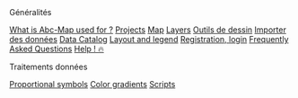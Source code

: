 <div class="toc-section">Généralités</div>

[What is Abc-Map used for ?](#features)
[Projects](#projects)
[Map](#map)
[Layers](#layers)
[Outils de dessin](#drawing-tools)
[Importer des données](#data-import)
[Data Catalog](#data-store)
[Layout and legend](#layout-legend)
[Registration, login](#registration)
[Frequently Asked Questions](#faq)
[Help ! 🔥](#helpme)

<div class="toc-section">Traitements données</div>

[Proportional symbols](#proportional-symbols)
[Color gradients](#color-gradients)
[Scripts](#scripts)
